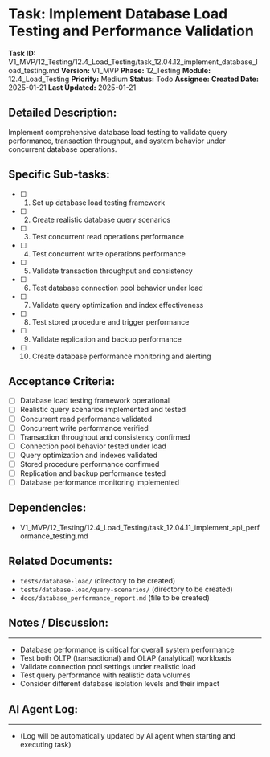 # Task: Implement Database Load Testing and Performance Validation

**Task ID:** V1_MVP/12_Testing/12.4_Load_Testing/task_12.04.12_implement_database_load_testing.md
**Version:** V1_MVP
**Phase:** 12_Testing
**Module:** 12.4_Load_Testing
**Priority:** Medium
**Status:** Todo
**Assignee:**
**Created Date:** 2025-01-21
**Last Updated:** 2025-01-21

## Detailed Description:
Implement comprehensive database load testing to validate query performance, transaction throughput, and system behavior under concurrent database operations.

## Specific Sub-tasks:
- [ ] 1. Set up database load testing framework
- [ ] 2. Create realistic database query scenarios
- [ ] 3. Test concurrent read operations performance
- [ ] 4. Test concurrent write operations performance
- [ ] 5. Validate transaction throughput and consistency
- [ ] 6. Test database connection pool behavior under load
- [ ] 7. Validate query optimization and index effectiveness
- [ ] 8. Test stored procedure and trigger performance
- [ ] 9. Validate replication and backup performance
- [ ] 10. Create database performance monitoring and alerting

## Acceptance Criteria:
- [ ] Database load testing framework operational
- [ ] Realistic query scenarios implemented and tested
- [ ] Concurrent read performance validated
- [ ] Concurrent write performance verified
- [ ] Transaction throughput and consistency confirmed
- [ ] Connection pool behavior tested under load
- [ ] Query optimization and indexes validated
- [ ] Stored procedure performance confirmed
- [ ] Replication and backup performance tested
- [ ] Database performance monitoring implemented

## Dependencies:
- V1_MVP/12_Testing/12.4_Load_Testing/task_12.04.11_implement_api_performance_testing.md

## Related Documents:
- `tests/database-load/` (directory to be created)
- `tests/database-load/query-scenarios/` (directory to be created)
- `docs/database_performance_report.md` (file to be created)

## Notes / Discussion:
---
* Database performance is critical for overall system performance
* Test both OLTP (transactional) and OLAP (analytical) workloads
* Validate connection pool settings under realistic load
* Test query performance with realistic data volumes
* Consider different database isolation levels and their impact

## AI Agent Log:
---
* (Log will be automatically updated by AI agent when starting and executing task)